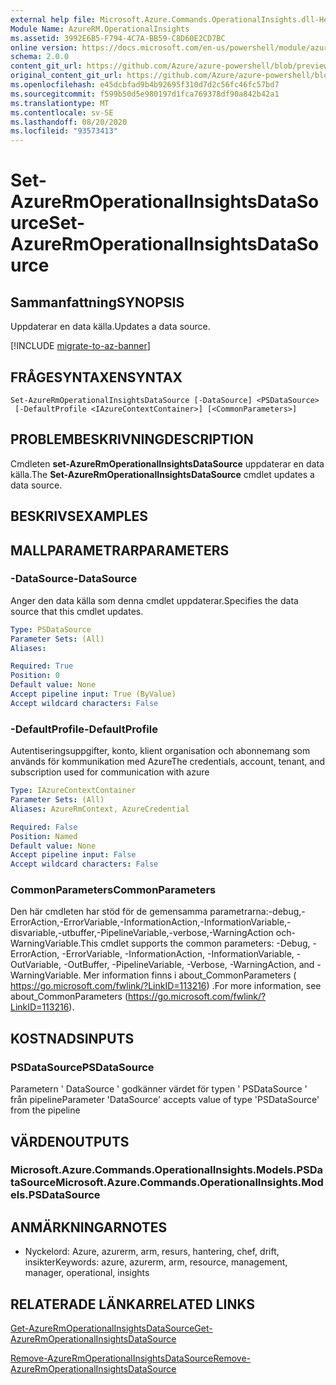 ```yaml
---
external help file: Microsoft.Azure.Commands.OperationalInsights.dll-Help.xml
Module Name: AzureRM.OperationalInsights
ms.assetid: 3992E6B5-F794-4C7A-BB59-C8D60E2CD7BC
online version: https://docs.microsoft.com/en-us/powershell/module/azurerm.operationalinsights/set-azurermoperationalinsightsdatasource
schema: 2.0.0
content_git_url: https://github.com/Azure/azure-powershell/blob/preview/src/ResourceManager/OperationalInsights/Commands.OperationalInsights/help/Set-AzureRmOperationalInsightsDataSource.md
original_content_git_url: https://github.com/Azure/azure-powershell/blob/preview/src/ResourceManager/OperationalInsights/Commands.OperationalInsights/help/Set-AzureRmOperationalInsightsDataSource.md
ms.openlocfilehash: e45dcbfad9b4b92695f310d7d2c56fc46fc57bd7
ms.sourcegitcommit: f599b50d5e980197d1fca769378df90a842b42a1
ms.translationtype: MT
ms.contentlocale: sv-SE
ms.lasthandoff: 08/20/2020
ms.locfileid: "93573413"
---
```

# <span data-ttu-id="2e4e7-101">Set-AzureRmOperationalInsightsDataSource</span><span class="sxs-lookup"><span data-stu-id="2e4e7-101">Set-AzureRmOperationalInsightsDataSource</span></span>

## <span data-ttu-id="2e4e7-102">Sammanfattning</span><span class="sxs-lookup"><span data-stu-id="2e4e7-102">SYNOPSIS</span></span>
<span data-ttu-id="2e4e7-103">Uppdaterar en data källa.</span><span class="sxs-lookup"><span data-stu-id="2e4e7-103">Updates a data source.</span></span>

[!INCLUDE [migrate-to-az-banner](../../includes/migrate-to-az-banner.md)]

## <span data-ttu-id="2e4e7-104">FRÅGESYNTAXEN</span><span class="sxs-lookup"><span data-stu-id="2e4e7-104">SYNTAX</span></span>

```
Set-AzureRmOperationalInsightsDataSource [-DataSource] <PSDataSource>
 [-DefaultProfile <IAzureContextContainer>] [<CommonParameters>]
```

## <span data-ttu-id="2e4e7-105">PROBLEMBESKRIVNING</span><span class="sxs-lookup"><span data-stu-id="2e4e7-105">DESCRIPTION</span></span>
<span data-ttu-id="2e4e7-106">Cmdleten **set-AzureRmOperationalInsightsDataSource** uppdaterar en data källa.</span><span class="sxs-lookup"><span data-stu-id="2e4e7-106">The **Set-AzureRmOperationalInsightsDataSource** cmdlet updates a data source.</span></span>

## <span data-ttu-id="2e4e7-107">BESKRIVS</span><span class="sxs-lookup"><span data-stu-id="2e4e7-107">EXAMPLES</span></span>

## <span data-ttu-id="2e4e7-108">MALLPARAMETRAR</span><span class="sxs-lookup"><span data-stu-id="2e4e7-108">PARAMETERS</span></span>

### <span data-ttu-id="2e4e7-109">-DataSource</span><span class="sxs-lookup"><span data-stu-id="2e4e7-109">-DataSource</span></span>
<span data-ttu-id="2e4e7-110">Anger den data källa som denna cmdlet uppdaterar.</span><span class="sxs-lookup"><span data-stu-id="2e4e7-110">Specifies the data source that this cmdlet updates.</span></span>

```yaml
Type: PSDataSource
Parameter Sets: (All)
Aliases: 

Required: True
Position: 0
Default value: None
Accept pipeline input: True (ByValue)
Accept wildcard characters: False
```

### <span data-ttu-id="2e4e7-111">-DefaultProfile</span><span class="sxs-lookup"><span data-stu-id="2e4e7-111">-DefaultProfile</span></span>
<span data-ttu-id="2e4e7-112">Autentiseringsuppgifter, konto, klient organisation och abonnemang som används för kommunikation med Azure</span><span class="sxs-lookup"><span data-stu-id="2e4e7-112">The credentials, account, tenant, and subscription used for communication with azure</span></span>

```yaml
Type: IAzureContextContainer
Parameter Sets: (All)
Aliases: AzureRmContext, AzureCredential

Required: False
Position: Named
Default value: None
Accept pipeline input: False
Accept wildcard characters: False
```

### <span data-ttu-id="2e4e7-113">CommonParameters</span><span class="sxs-lookup"><span data-stu-id="2e4e7-113">CommonParameters</span></span>
<span data-ttu-id="2e4e7-114">Den här cmdleten har stöd för de gemensamma parametrarna:-debug,-ErrorAction,-ErrorVariable,-InformationAction,-InformationVariable,-disvariable,-utbuffer,-PipelineVariable,-verbose,-WarningAction och-WarningVariable.</span><span class="sxs-lookup"><span data-stu-id="2e4e7-114">This cmdlet supports the common parameters: -Debug, -ErrorAction, -ErrorVariable, -InformationAction, -InformationVariable, -OutVariable, -OutBuffer, -PipelineVariable, -Verbose, -WarningAction, and -WarningVariable.</span></span> <span data-ttu-id="2e4e7-115">Mer information finns i about_CommonParameters ( https://go.microsoft.com/fwlink/?LinkID=113216) .</span><span class="sxs-lookup"><span data-stu-id="2e4e7-115">For more information, see about_CommonParameters (https://go.microsoft.com/fwlink/?LinkID=113216).</span></span>

## <span data-ttu-id="2e4e7-116">KOSTNADS</span><span class="sxs-lookup"><span data-stu-id="2e4e7-116">INPUTS</span></span>

### <span data-ttu-id="2e4e7-117">PSDataSource</span><span class="sxs-lookup"><span data-stu-id="2e4e7-117">PSDataSource</span></span>
<span data-ttu-id="2e4e7-118">Parametern ' DataSource ' godkänner värdet för typen ' PSDataSource ' från pipeline</span><span class="sxs-lookup"><span data-stu-id="2e4e7-118">Parameter 'DataSource' accepts value of type 'PSDataSource' from the pipeline</span></span>

## <span data-ttu-id="2e4e7-119">VÄRDEN</span><span class="sxs-lookup"><span data-stu-id="2e4e7-119">OUTPUTS</span></span>

### <span data-ttu-id="2e4e7-120">Microsoft.Azure.Commands.OperationalInsights.Models.PSDataSource</span><span class="sxs-lookup"><span data-stu-id="2e4e7-120">Microsoft.Azure.Commands.OperationalInsights.Models.PSDataSource</span></span>

## <span data-ttu-id="2e4e7-121">ANMÄRKNINGAR</span><span class="sxs-lookup"><span data-stu-id="2e4e7-121">NOTES</span></span>
* <span data-ttu-id="2e4e7-122">Nyckelord: Azure, azurerm, arm, resurs, hantering, chef, drift, insikter</span><span class="sxs-lookup"><span data-stu-id="2e4e7-122">Keywords: azure, azurerm, arm, resource, management, manager, operational, insights</span></span>

## <span data-ttu-id="2e4e7-123">RELATERADE LÄNKAR</span><span class="sxs-lookup"><span data-stu-id="2e4e7-123">RELATED LINKS</span></span>

[<span data-ttu-id="2e4e7-124">Get-AzureRmOperationalInsightsDataSource</span><span class="sxs-lookup"><span data-stu-id="2e4e7-124">Get-AzureRmOperationalInsightsDataSource</span></span>](./Get-AzureRmOperationalInsightsDataSource.md)

[<span data-ttu-id="2e4e7-125">Remove-AzureRmOperationalInsightsDataSource</span><span class="sxs-lookup"><span data-stu-id="2e4e7-125">Remove-AzureRmOperationalInsightsDataSource</span></span>](./Remove-AzureRmOperationalInsightsDataSource.md)


